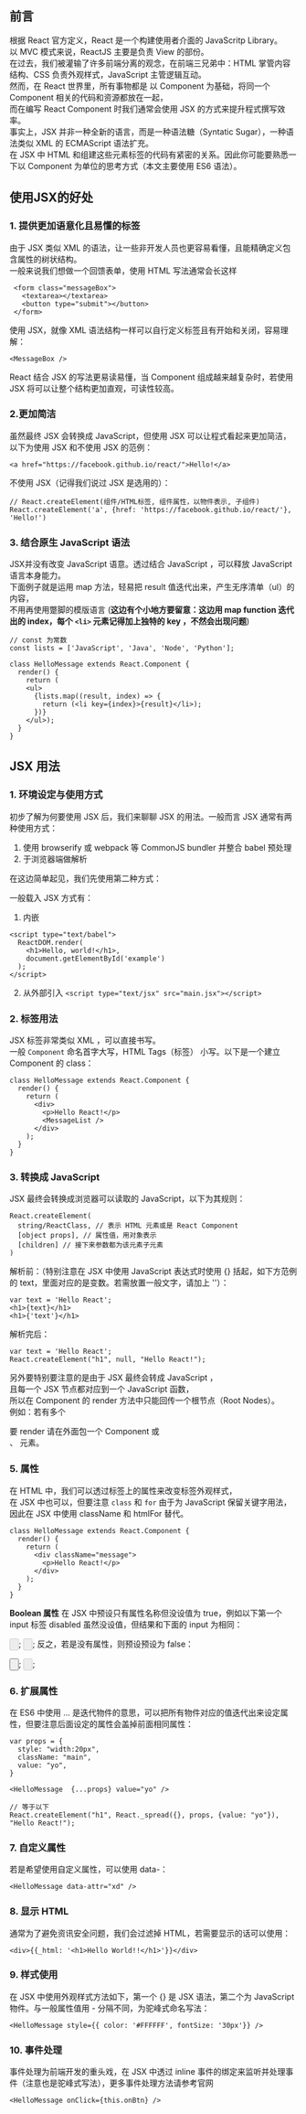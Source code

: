 ## 前言
根据 React 官方定义，React 是一个构建使用者介面的 JavaScritp Library。<br/>
以 MVC 模式来说，ReactJS 主要是负责 View 的部份。<br/>
在过去，我们被灌输了许多前端分离的观念，在前端三兄弟中：HTML 掌管内容结构、CSS 负责外观样式，JavaScript 主管逻辑互动。<br/>
然而，在 React 世界里，所有事物都是 以 Component 为基础，将同一个 Component 相关的代码和资源都放在一起，<br/>
而在编写 React Component 时我们通常会使用 JSX 的方式来提升程式撰写效率。<br/>
事实上，JSX 并非一种全新的语言，而是一种语法糖（Syntatic Sugar），一种语法类似 XML 的 ECMAScript 语法扩充。<br/>
在 JSX 中 HTML 和组建这些元素标签的代码有紧密的关系。因此你可能要熟悉一下以 Component 为单位的思考方式（本文主要使用 ES6 语法）。

## 使用JSX的好处
 ### 1. 提供更加语意化且易懂的标签
 由于 JSX 类似 XML 的语法，让一些非开发人员也更容易看懂，且能精确定义包含属性的树状结构。<br/>
 一般来说我们想做一个回馈表单，使用 HTML 写法通常会长这样
 ```
  <form class="messageBox">
    <textarea></textarea>
    <button type="submit"></button>
  </form>
 ```
 使用 JSX，就像 XML 语法结构一样可以自行定义标签且有开始和关闭，容易理解：
 ```
 <MessageBox />
 ```
 
React 结合 JSX 的写法更易读易懂，当 Component 组成越来越复杂时，若使用 JSX 将可以让整个结构更加直观，可读性较高。

### 2.更加简洁
虽然最终 JSX 会转换成 JavaScript，但使用 JSX 可以让程式看起来更加简洁，以下为使用 JSX 和不使用 JSX 的范例：
```
<a href="https://facebook.github.io/react/">Hello!</a>
```
不使用 JSX（记得我们说过 JSX 是选用的）：
```
// React.createElement(组件/HTML标签, 组件属性，以物件表示, 子组件)
React.createElement('a', {href: 'https://facebook.github.io/react/'}, 'Hello!')
```

### 3. 结合原生 JavaScript 语法
JSX并没有改变 JavaScript 语意。透过结合 JavaScript ，可以释放 JavaScript 语言本身能力。<br/>
下面例子就是运用 map 方法，轻易把 result 值迭代出来，产生无序清单（ul）的内容，<br/>
不用再使用蹩脚的模版语言 (**这边有个小地方要留意：这边用 map function 迭代出的 index，每个 `<li>` 元素记得加上独特的 key ，不然会出现问题**)
```
// const 为常数
const lists = ['JavaScript', 'Java', 'Node', 'Python'];

class HelloMessage extends React.Component {
  render() {
    return (
    <ul>
      {lists.map((result, index) => {
        return (<li key={index}>{result}</li>);
      })}
    </ul>);
  }
}
```

## JSX 用法
### 1. 环境设定与使用方式
初步了解为何要使用 JSX 后，我们来聊聊 JSX 的用法。一般而言 JSX 通常有两种使用方式：
1. 使用 browserify 或 webpack 等 CommonJS bundler 并整合 babel 预处理
2. 于浏览器端做解析

在这边简单起见，我们先使用第二种方式：

一般载入 JSX 方式有：
1. 内嵌
```
<script type="text/babel">
  ReactDOM.render(
    <h1>Hello, world!</h1>,
    document.getElementById('example')
  );
</script>
```
2. 从外部引入
`<script type="text/jsx" src="main.jsx"></script>`

### 2. 标签用法
JSX 标签非常类似 XML ，可以直接书写。<br/>
一般 `Component` 命名首字大写，HTML Tags（标签） 小写。以下是一个建立 Component 的 class：
```
class HelloMessage extends React.Component {
  render() {
    return (
      <div>
        <p>Hello React!</p>
        <MessageList />
      </div>
    );
  }
}
```
### 3. 转换成 JavaScript
JSX 最终会转换成浏览器可以读取的 JavaScript，以下为其规则：
```
React.createElement(
  string/ReactClass, // 表示 HTML 元素或是 React Component
  [object props], // 属性值，用对象表示
  [children] // 接下来参数都为该元素子元素
)
```

解析前：（特别注意在 JSX 中使用 JavaScript 表达式时使用 {} 括起，如下方范例的 text，里面对应的是变数。若需放置一般文字，请加上 ''）：
```
var text = 'Hello React';
<h1>{text}</h1>
<h1>{'text'}</h1>

```
解析完后：
```
var text = 'Hello React';
React.createElement("h1", null, "Hello React!");
```
另外要特别要注意的是由于 JSX 最终会转成 JavaScript ，<br/>
且每一个 JSX 节点都对应到一个 JavaScript 函数，<br/>
所以在 Component 的 render 方法中只能回传一个根节点（Root Nodes）。<br/>
例如：若有多个 <div> 要 render 请在外面包一个 Component 或 <div>、<span> 元素。

### 5. 属性
在 HTML 中，我们可以透过标签上的属性来改变标签外观样式，<br/>
在 JSX 中也可以，但要注意 `class` 和 `for` 由于为 JavaScript 保留关键字用法，<br/>
因此在 JSX 中使用 className 和 htmlFor 替代。
```
class HelloMessage extends React.Component {
  render() {
    return (
      <div className="message">
        <p>Hello React!</p>
      </div>
    );
  }
}
```
**Boolean 属性**
在 JSX 中预设只有属性名称但没设值为 true，例如以下第一个 input 标签 disabled 虽然没设值，但结果和下面的 input 为相同：

<input type="button" disabled />;
<input type="button" disabled={true} />;
反之，若是没有属性，则预设预设为 false：

<input type="button" />;
<input type="button" disabled={false} />;


### 6. 扩展属性
在 ES6 中使用 ... 是迭代物件的意思，可以把所有物件对应的值迭代出来设定属性，但要注意后面设定的属性会盖掉前面相同属性：
```
var props = {
  style: "width:20px",
  className: "main",
  value: "yo",  
}

<HelloMessage  {...props} value="yo" />

// 等于以下
React.createElement("h1", React._spread({}, props, {value: "yo"}), "Hello React!");
```

### 7. 自定义属性
若是希望使用自定义属性，可以使用 data-：

`<HelloMessage data-attr="xd" />`



### 8. 显示 HTML
通常为了避免资讯安全问题，我们会过滤掉 HTML，若需要显示的话可以使用：

`<div>{{_html: '<h1>Hello World!!</h1>'}}</div>`
### 9. 样式使用
在 JSX 中使用外观样式方法如下，第一个 {} 是 JSX 语法，第二个为 JavaScript 物件。与一般属性值用 - 分隔不同，为驼峰式命名写法：

`<HelloMessage style={{ color: '#FFFFFF', fontSize: '30px'}} />`
### 10. 事件处理
事件处理为前端开发的重头戏，在 JSX 中透过 inline 事件的绑定来监听并处理事件（注意也是驼峰式写法），更多事件处理方法请参考官网

`<HelloMessage onClick={this.onBtn} />`
